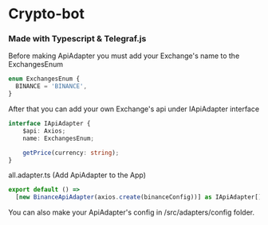 # Crypto-bot
### Made with Typescript & Telegraf.js

Before making ApiAdapter you  must  add your Exchange's name to the ExchangesEnum
```typescript
enum ExchangesEnum {
  BINANCE = 'BINANCE',
}
```
After that you can add your own Exchange's api under IApiAdapter interface
```typescript
interface IApiAdapter {
    $api: Axios;
    name: ExchangesEnum;

    getPrice(currency: string);
}
```

 all.adapter.ts (Add ApiAdapter to the App)
```typescript
export default () =>
  [new BinanceApiAdapter(axios.create(binanceConfig))] as IApiAdapter[];
```
You can also  make your ApiAdapter's config in /src/adapters/config folder.
